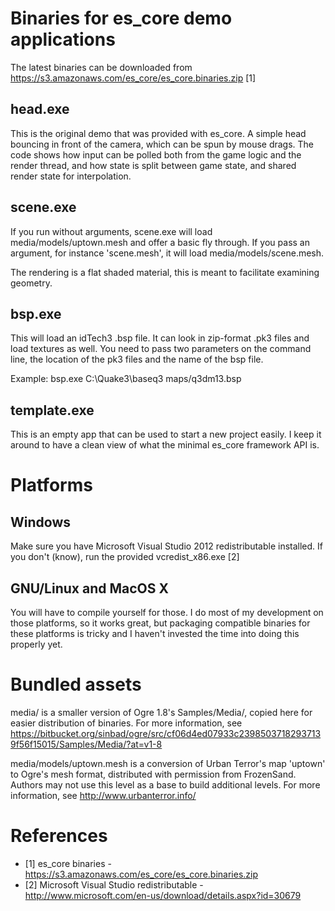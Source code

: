 Binaries for es_core demo applications
======================================

The latest binaries can be downloaded from https://s3.amazonaws.com/es_core/es_core.binaries.zip [1]

head.exe
--------

This is the original demo that was provided with es_core. A simple head bouncing in front of the camera, which can be spun by mouse drags. The code shows how input can be polled both from the game logic and the render thread, and how state is split between game state, and shared render state for interpolation.

scene.exe
---------

If you run without arguments, scene.exe will load media/models/uptown.mesh and offer a basic fly through. If you pass an argument, for instance 'scene.mesh', it will load media/models/scene.mesh.

The rendering is a flat shaded material, this is meant to facilitate examining geometry.

bsp.exe
-------

This will load an idTech3 .bsp file. It can look in zip-format .pk3 files and load textures as well. You need to pass two parameters on the command line, the location of the pk3 files and the name of the bsp file.

Example:
bsp.exe C:\Quake3\baseq3 maps/q3dm13.bsp

template.exe
------------

This is an empty app that can be used to start a new project easily. I keep it around to have a clean view of what the minimal es_core framework API is.

Platforms
=========

Windows
-------

Make sure you have Microsoft Visual Studio 2012 redistributable installed. If you don't (know), run the provided vcredist_x86.exe [2]

GNU/Linux and MacOS X
---------------------

You will have to compile yourself for those. I do most of my development on those platforms, so it works great, but packaging compatible binaries for these platforms is tricky and I haven't invested the time into doing this properly yet.

Bundled assets
==============

media/ is a smaller version of Ogre 1.8's Samples/Media/, copied here for easier distribution of binaries.
For more information, see https://bitbucket.org/sinbad/ogre/src/cf06d4ed07933c23985037182937139f56f15015/Samples/Media/?at=v1-8

media/models/uptown.mesh is a conversion of Urban Terror's map 'uptown' to Ogre's mesh format, distributed with permission from FrozenSand.
Authors may not use this level as a base to build additional levels.
For more information, see http://www.urbanterror.info/

References
==========

- [1] es_core binaries - https://s3.amazonaws.com/es_core/es_core.binaries.zip
- [2] Microsoft Visual Studio redistributable - http://www.microsoft.com/en-us/download/details.aspx?id=30679
